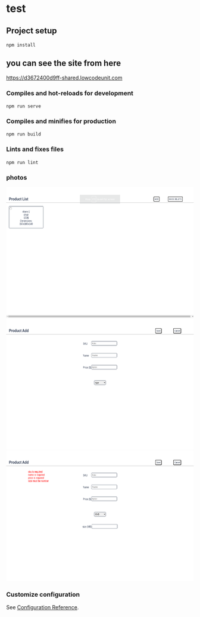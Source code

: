 # test

## Project setup
```
npm install
```
## you can see the site from here
https://d3672400d9ff-shared.lowcodeunit.com


### Compiles and hot-reloads for development
```
npm run serve
```

### Compiles and minifies for production
```
npm run build
```

### Lints and fixes files
```
npm run lint
```

### photos
<img src="/images/scandi_1.png" height="350px">
<img src="/images/scandi_2.png" height="350px">
<img src="/images/scandi_3.png" height="350px">


### Customize configuration
See [Configuration Reference](https://cli.vuejs.org/config/).

